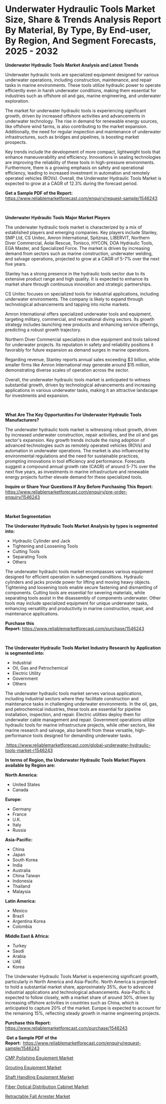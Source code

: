 <p><h1>Underwater Hydraulic Tools Market Size, Share & Trends Analysis Report By Material, By Type, By End-user, By Region, And Segment Forecasts, 2025 - 2032</h1></p><p><strong>Underwater Hydraulic Tools Market Analysis and Latest Trends</strong></p>
<p><p>Underwater hydraulic tools are specialized equipment designed for various underwater operations, including construction, maintenance, and repair tasks in marine environments. These tools utilize hydraulic power to operate efficiently even in harsh underwater conditions, making them essential for industries such as offshore oil and gas, marine engineering, and underwater exploration.</p><p>The market for underwater hydraulic tools is experiencing significant growth, driven by increased offshore activities and advancements in underwater technology. The rise in demand for renewable energy sources, like offshore wind farms, is also contributing to the market expansion. Additionally, the need for regular inspection and maintenance of underwater infrastructures, such as bridges and pipelines, is boosting market prospects.</p><p>Key trends include the development of more compact, lightweight tools that enhance maneuverability and efficiency. Innovations in sealing technologies are improving the reliability of these tools in high-pressure environments. Furthermore, there is a growing emphasis on safety and operational efficiency, leading to increased investment in automation and remotely operated vehicles (ROVs). Overall, the Underwater Hydraulic Tools Market is expected to grow at a CAGR of 12.3% during the forecast period.</p></p>
<p><strong>Get a Sample PDF of the Report:&nbsp;</strong> <a href="https://www.reliablemarketforecast.com/enquiry/request-sample/1546243?utm_campaign=1097&utm_medium=2&utm_source=Github&utm_content=ia&utm_term=08042025&utm_id=underwater-hydraulic-tools">https://www.reliablemarketforecast.com/enquiry/request-sample/1546243</a></p>
<p>&nbsp;</p>
<p><strong>Underwater Hydraulic Tools Major Market Players</strong></p>
<p><p>The underwater hydraulic tools market is characterized by a mix of established players and emerging companies. Key players include Stanley, SMP Ltd, CS Unitec, Amron International, Spitznas, LIBERVIT, Northern Diver Commercial, Aolai Rescue, Tonisco, HYCON, DOA Hydraulic Tools, EGA Master, and Specialized Force. The market is driven by increasing demand from sectors such as marine construction, underwater welding, and salvage operations, projected to grow at a CAGR of 5-7% over the next five years.</p><p>Stanley has a strong presence in the hydraulic tools sector due to its extensive product range and high quality. It is expected to enhance its market share through continuous innovation and strategic partnerships. </p><p>CS Unitec focuses on specialized tools for industrial applications, including underwater environments. The company is likely to expand through technological advancements and tapping into niche markets.</p><p>Amron International offers specialized underwater tools and equipment, targeting military, commercial, and recreational diving sectors. Its growth strategy includes launching new products and enhancing service offerings, predicting a robust growth trajectory.</p><p>Northern Diver Commercial specializes in dive equipment and tools tailored for underwater projects. Its reputation in safety and reliability positions it favorably for future expansion as demand surges in marine operations.</p><p>Regarding revenue, Stanley reports annual sales exceeding $3 billion, while smaller firms like Amron International may generate around $15 million, demonstrating diverse scales of operation across the sector. </p><p>Overall, the underwater hydraulic tools market is anticipated to witness substantial growth, driven by technological advancements and increasing applications in various underwater tasks, making it an attractive landscape for investments and expansion.</p></p>
<p>&nbsp;</p>
<p><strong>What Are The Key Opportunities For Underwater Hydraulic Tools Manufacturers?</strong></p>
<p><p>The underwater hydraulic tools market is witnessing robust growth, driven by increased underwater construction, repair activities, and the oil and gas sector's expansion. Key growth trends include the rising adoption of advanced technologies such as remotely operated vehicles (ROVs) and automation in underwater operations. The market is also influenced by environmental regulations and the need for sustainable practices, prompting innovations in tool efficiency and performance. Forecasts suggest a compound annual growth rate (CAGR) of around 5-7% over the next five years, as investments in marine infrastructure and renewable energy projects further elevate demand for these specialized tools.</p></p>
<p><strong>Inquire or Share Your Questions If Any Before Purchasing This Report:</strong> <a href="https://www.reliablemarketforecast.com/enquiry/pre-order-enquiry/1546243?utm_campaign=1097&utm_medium=2&utm_source=Github&utm_content=ia&utm_term=08042025&utm_id=underwater-hydraulic-tools">https://www.reliablemarketforecast.com/enquiry/pre-order-enquiry/1546243</a></p>
<p>&nbsp;</p>
<p><strong>Market Segmentation</strong></p>
<p><strong>The Underwater Hydraulic Tools Market Analysis by types is segmented into:</strong></p>
<p><ul><li>Hydraulic Cylinder and Jack</li><li>Tightening and Loosening Tools</li><li>Cutting Tools</li><li>Separating Tools</li><li>Others</li></ul></p>
<p><p>The underwater hydraulic tools market encompasses various equipment designed for efficient operation in submerged conditions. Hydraulic cylinders and jacks provide power for lifting and moving heavy objects. Tightening and loosening tools enable secure fastening and dismantling of components. Cutting tools are essential for severing materials, while separating tools assist in the disassembly of components underwater. Other tools may include specialized equipment for unique underwater tasks, enhancing versatility and productivity in marine construction, repair, and maintenance applications.</p></p>
<p><strong>Purchase this Report:&nbsp;</strong><a href="https://www.reliablemarketforecast.com/purchase/1546243?utm_campaign=1097&utm_medium=2&utm_source=Github&utm_content=ia&utm_term=08042025&utm_id=underwater-hydraulic-tools">https://www.reliablemarketforecast.com/purchase/1546243</a></p>
<p>&nbsp;</p>
<p><strong>The Underwater Hydraulic Tools Market Industry Research by Application is segmented into:</strong></p>
<p><ul><li>Industrial</li><li>Oil, Gas and Petrochemical</li><li>Electric Utility</li><li>Government</li><li>Others</li></ul></p>
<p><p>The underwater hydraulic tools market serves various applications, including industrial sectors where they facilitate construction and maintenance tasks in challenging underwater environments. In the oil, gas, and petrochemical industries, these tools are essential for pipeline installation, inspection, and repair. Electric utilities deploy them for underwater cable management and repair. Government operations utilize hydraulic tools for marine infrastructure projects, while other sectors, like marine research and salvage, also benefit from these versatile, high-performance tools designed for demanding underwater tasks.</p></p>
<p><a href="https://www.reliablemarketforecast.com/global-underwater-hydraulic-tools-market-r1546243?utm_campaign=1097&utm_medium=2&utm_source=Github&utm_content=ia&utm_term=08042025&utm_id=underwater-hydraulic-tools">&nbsp;https://www.reliablemarketforecast.com/global-underwater-hydraulic-tools-market-r1546243</a></p>
<p><strong>In terms of Region, the Underwater Hydraulic Tools Market Players available by Region are:</strong></p>
<p>
    <p> <strong> North America: </strong>
        <ul>
            <li>United States</li>
            <li>Canada</li>
        </ul>
        </p> 
    <p> <strong> Europe: </strong>
        <ul>
            <li>Germany</li>
            <li>France</li>
            <li>U.K.</li>
            <li>Italy</li>
            <li>Russia</li>
        </ul>
        </p> 
    <p> <strong> Asia-Pacific: </strong>
        <ul>
            <li>China</li>
            <li>Japan</li>
            <li>South Korea</li>
            <li>India</li>
            <li>Australia</li>
            <li>China Taiwan</li>
            <li>Indonesia</li>
            <li>Thailand</li>
            <li>Malaysia</li>
        </ul>
        </p> 
    <p> <strong> Latin America: </strong>
        <ul>
            <li>Mexico</li>
            <li>Brazil</li>
            <li>Argentina Korea</li>
            <li>Colombia</li>
        </ul>
        </p> 
    <p> <strong> Middle East & Africa: </strong>
        <ul>
            <li>Turkey</li>
            <li>Saudi</li>
            <li>Arabia</li>
            <li>UAE</li>
            <li>Korea</li>
        </ul>
    </p>
    </p>
<p><p>The Underwater Hydraulic Tools Market is experiencing significant growth, particularly in North America and Asia-Pacific. North America is projected to hold a substantial market share, approximately 35%, due to advanced industrial applications and technological advancements. Asia-Pacific is expected to follow closely, with a market share of around 30%, driven by increasing offshore activities in countries such as China, which is anticipated to capture 20% of the market. Europe is expected to account for the remaining 15%, reflecting steady growth in marine engineering projects.</p></p>
<p><strong>Purchase this Report: </strong><a href="https://www.reliablemarketforecast.com/purchase/1546243?utm_campaign=1097&utm_medium=2&utm_source=Github&utm_content=ia&utm_term=08042025&utm_id=underwater-hydraulic-tools">https://www.reliablemarketforecast.com/purchase/1546243</a></p>
<p>&nbsp;<strong>Get a Sample PDF of the Report:&nbsp;&nbsp;</strong><a href="https://www.reliablemarketforecast.com/enquiry/request-sample/1546243?utm_campaign=1097&utm_medium=2&utm_source=Github&utm_content=ia&utm_term=08042025&utm_id=underwater-hydraulic-tools">https://www.reliablemarketforecast.com/enquiry/request-sample/1546243</a></p>
<p><strong></strong></p>
<p><p><a href="https://github.com/nkbaroga/Market-Research-Report-List-1/blob/main/cmp-polishing-equipment-market.md?utm_campaign=1097&utm_medium=2&utm_source=Github&utm_content=ia&utm_term=08042025&utm_id=underwater-hydraulic-tools">CMP Polishing Equipment Market</a></p><p><a href="https://github.com/hedbomkrahe/Market-Research-Report-List-1/blob/main/grouting-equipment-market.md?utm_campaign=1097&utm_medium=2&utm_source=Github&utm_content=ia&utm_term=08042025&utm_id=underwater-hydraulic-tools">Grouting Equipment Market</a></p><p><a href="https://github.com/ritooesiaba/Market-Research-Report-List-1/blob/main/shaft-handling-equipment-market.md?utm_campaign=1097&utm_medium=2&utm_source=Github&utm_content=ia&utm_term=08042025&utm_id=underwater-hydraulic-tools">Shaft Handling Equipment Market</a></p><p><a href="https://github.com/elvutedipela/Market-Research-Report-List-1/blob/main/fiber-optical-distribution-cabinet-market.md?utm_campaign=1097&utm_medium=2&utm_source=Github&utm_content=ia&utm_term=08042025&utm_id=underwater-hydraulic-tools">Fiber Optical Distribution Cabinet Market</a></p><p><a href="https://github.com/lateshab69/Market-Research-Report-List-1/blob/main/retractable-fall-arrester-market.md?utm_campaign=1097&utm_medium=2&utm_source=Github&utm_content=ia&utm_term=08042025&utm_id=underwater-hydraulic-tools">Retractable Fall Arrester Market</a></p></p>